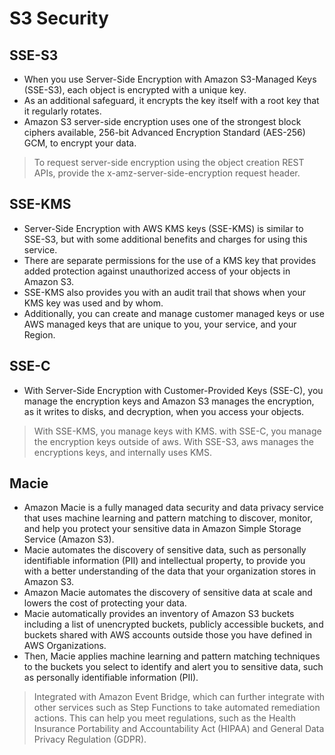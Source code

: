# S3 Security

## SSE-S3

- When you use Server-Side Encryption with Amazon S3-Managed Keys (SSE-S3), each object is encrypted with a unique key. 
- As an additional safeguard, it encrypts the key itself with a root key that it regularly rotates. 
- Amazon S3 server-side encryption uses one of the strongest block ciphers available, 256-bit Advanced Encryption Standard (AES-256) GCM, to encrypt your data.

> To request server-side encryption using the object creation REST APIs, provide the x-amz-server-side-encryption request header. 

## SSE-KMS
- Server-Side Encryption with AWS KMS keys (SSE-KMS) is similar to SSE-S3, but with some additional benefits and charges for using this service. 
- There are separate permissions for the use of a KMS key that provides added protection against unauthorized access of your objects in Amazon S3. 
- SSE-KMS also provides you with an audit trail that shows when your KMS key was used and by whom. 
- Additionally, you can create and manage customer managed keys or use AWS managed keys that are unique to you, your service, and your Region. 

## SSE-C

- With Server-Side Encryption with Customer-Provided Keys (SSE-C), you manage the encryption keys and Amazon S3 manages the encryption, as it writes to disks, and decryption, when you access your objects.

> With SSE-KMS, you manage keys with KMS. with SSE-C, you manage the encryption keys outside of aws. With SSE-S3, aws manages the encryptions keys, and internally uses KMS.

## Macie

- Amazon Macie is a fully managed data security and data privacy service that uses machine learning and pattern matching to discover, monitor, and help you protect your sensitive data in Amazon Simple Storage Service (Amazon S3). 
- Macie automates the discovery of sensitive data, such as personally identifiable information (PII) and intellectual property, to provide you with a better understanding of the data that your organization stores in Amazon S3.
- Amazon Macie automates the discovery of sensitive data at scale and lowers the cost of protecting your data. 
- Macie automatically provides an inventory of Amazon S3 buckets including a list of unencrypted buckets, publicly accessible buckets, and buckets shared with AWS accounts outside those you have defined in AWS Organizations. 
- Then, Macie applies machine learning and pattern matching techniques to the buckets you select to identify and alert you to sensitive data, such as personally identifiable information (PII).

> Integrated with Amazon Event Bridge, which can further integrate with other services such as Step Functions to take automated remediation actions.
> This can help you meet regulations, such as the Health Insurance Portability and Accountability Act (HIPAA) and General Data Privacy Regulation (GDPR).



